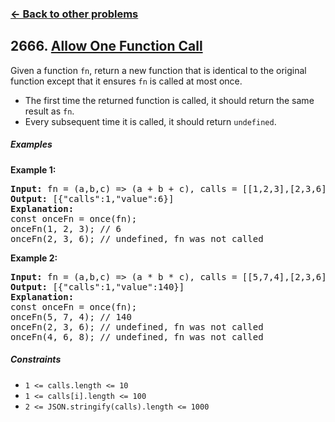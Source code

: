 ### [&#8592; Back to other problems](../../README.md)

## 2666. [Allow One Function Call](https://leetcode.com/problems/allow-one-function-call/)

Given a function `fn`, return a new function that is identical to the original function except that
it
ensures `fn` is called at most once.

* The first time the returned function is called, it should return the same result as `fn`.
* Every subsequent time it is called, it should return `undefined`.

##### Examples

**Example 1:**

<pre>
<b>Input:</b> fn = (a,b,c) => (a + b + c), calls = [[1,2,3],[2,3,6]]
<b>Output:</b> [{"calls":1,"value":6}]
<b>Explanation:</b>
const onceFn = once(fn);
onceFn(1, 2, 3); // 6
onceFn(2, 3, 6); // undefined, fn was not called
</pre>

**Example 2:**

<pre>
<b>Input:</b> fn = (a,b,c) => (a * b * c), calls = [[5,7,4],[2,3,6],[4,6,8]]
<b>Output:</b> [{"calls":1,"value":140}]
<b>Explanation:</b>
const onceFn = once(fn);
onceFn(5, 7, 4); // 140
onceFn(2, 3, 6); // undefined, fn was not called
onceFn(4, 6, 8); // undefined, fn was not called
</pre>

##### Constraints

* <code>1 <= calls.length <= 10</code>
* <code>1 <= calls[i].length <= 100</code>
* <code>2 <= JSON.stringify(calls).length <= 1000</code>
